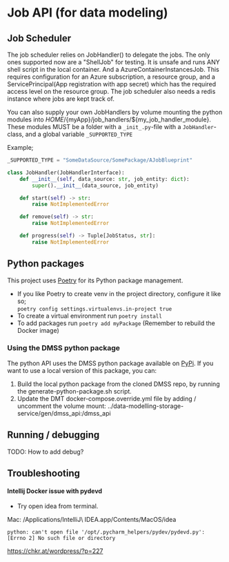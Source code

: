 # Job API (for data modeling)

## Job Scheduler

The job scheduler relies on JobHandler() to delegate the jobs.
The only ones supported now are a "ShellJob" for testing. It is unsafe and runs ANY shell script in the local container.
And a AzureContainerInstancesJob. This requires configuration for an Azure subscription, a resource group,
and a ServicePrincipal(App registration with app secret) which has the required access level on the resource group.
The job scheduler also needs a redis instance where jobs are kept track of.

You can also supply your own JobHandlers by volume mounting the python modules into ${HOME}/${myApp}/job_handlers/${my_job_handler_module}.
These modules MUST be a folder with a `_init_.py`-file with a `JobHandler`-class, and a global variable `_SUPPORTED_TYPE`

Example;

```python
_SUPPORTED_TYPE = "SomeDataSource/SomePackage/AJobBlueprint"

class JobHandler(JobHandlerInterface):
    def __init__(self, data_source: str, job_entity: dict):
        super().__init__(data_source, job_entity)

    def start(self) -> str:
        raise NotImplementedError

    def remove(self) -> str:
        raise NotImplementedError

    def progress(self) -> Tuple[JobStatus, str]:
        raise NotImplementedError

```

##

## Python packages

This project uses [Poetry](https://poetry.eustace.io/docs/) for its Python package management.

* If you like Poetry to create venv in the project directory, configure it like so;  
```poetry config settings.virtualenvs.in-project true```
* To create a virtual environment run `poetry install`
* To add packages run `poetry add myPackage` (Remember to rebuild the Docker image)

### Using the DMSS python package
The python API uses the DMSS python package available on [PyPi](https://pypi.org/project/dmss-api/).
If you want to use a local version of this package, you can: 

1) Build the local python package from the cloned DMSS repo, by running the generate-python-package.sh script.
2) Update the DMT docker-compose.override.yml file by adding / uncomment the volume mount: ../data-modelling-storage-service/gen/dmss_api:/dmss_api

## Running / debugging

TODO: How to add debug?

## Troubleshooting

#### Intellij Docker issue with pydevd

* Try open idea from terminal.

Mac:  /Applications/IntelliJ\ IDEA.app/Contents/MacOS/idea

`python: can't open file '/opt/.pycharm_helpers/pydev/pydevd.py': [Errno 2] No such file or directory`

<https://chkr.at/wordpress/?p=227>
